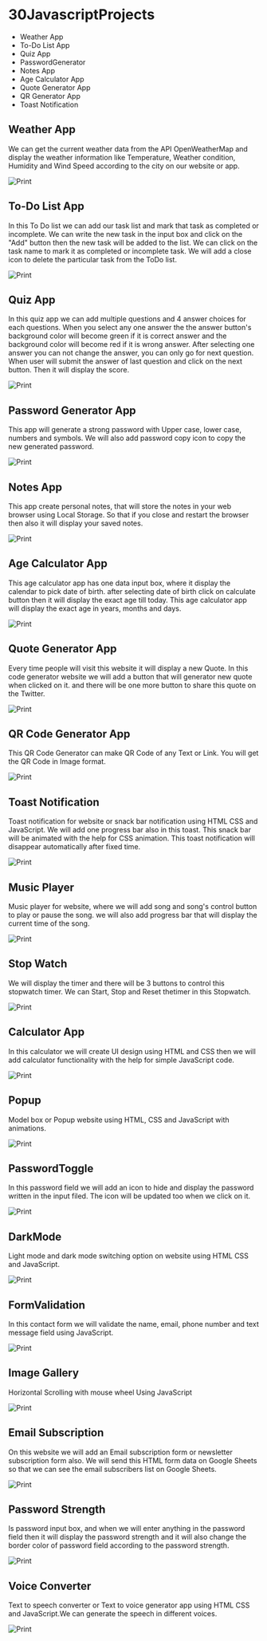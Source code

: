 # 30JavascriptProjects

- Weather App
- To-Do List App
- Quiz App
- PasswordGenerator
- Notes App
- Age Calculator App
- Quote Generator App
- QR Generator App
- Toast Notification

## Weather App

We can get the current weather data from the API OpenWeatherMap and display the weather information like Temperature, Weather condition, Humidity and Wind Speed according to the city on our website or app.

![Print](./01-WeatherApp/images/Captura.png)

## To-Do List App

In this To Do list we can add our task list and mark that task as completed or incomplete. We can write the new task in the input box and click on the "Add" button then the new task will be added to the list.
We can click on the task name to mark it as completed or incomplete task. We will add a close icon to delete the particular task from the ToDo list.

![Print](./02-ToDoList/images/Captura.png)

## Quiz App

In this quiz app we can add multiple questions and 4 answer choices for each questions. When you select any one answer the the answer button's background color will become green if it is correct answer and the background color will become red if it is wrong answer.
After selecting one answer you can not change the answer, you can only go for next question.
When user will submit the answer of last question and click on the next button. Then it will display the score.

![Print](./03-QuizApp/images/Camptura.png)

## Password Generator App

This app will generate a strong password with Upper case, lower case, numbers and symbols. We will also add password copy icon to copy the new generated password.

![Print](./04-PasswordGenerator/images/Captura.png)

## Notes App

This app create personal notes, that will store the notes in your web browser using Local Storage. So that if you close and restart the browser then also it will display your saved notes.

![Print](./05-NotesApp/images/Captura.png)

## Age Calculator App

This age calculator app has one data input box, where it display the calendar to pick date of birth. after selecting date of birth click on calculate button then it will display the exact age till today. This age calculator app will display the exact age in years, months and days.

![Print](./06-AgeCalculatorApp/images/Captura.png)

## Quote Generator App

Every time people will visit this website it will display a new Quote. In this code generator website we will add a button that will generator new quote when clicked on it. and there will be one more button to share this quote on the Twitter.

![Print](./07-QuoteGeneratorApp/images/Captura.png)

## QR Code Generator App

This QR Code Generator can make QR Code of any Text or Link. You will get the QR Code in Image format.

![Print](./08-QrGeneratorApp/images/Captura.png)

## Toast Notification

Toast notification for website or snack bar notification using HTML CSS and JavaScript. We will add one progress bar also in this toast. This snack bar will be animated with the help for CSS animation. This toast notification will disappear automatically after fixed time.

![Print](./09-ToastNotification/images/Captura.png)

## Music Player

Music player for website, where we will add song and song's control button to play or pause the song. we will also add progress bar that will display the current time of the song.

![Print](./10-MusicPlayer/images/Captura.png)

## Stop Watch

We will display the timer and there will be 3 buttons to control this stopwatch timer. We can Start, Stop and Reset thetimer in this Stopwatch.

![Print](./11-StopWatch/images/Captura.png)

## Calculator App

In this calculator we will create UI design using HTML and CSS then we will add calculator functionality with the help for simple JavaScript code.

![Print](./12-CalculatorApp/images/Captura.png)

## Popup

Model box or Popup website using HTML, CSS and JavaScript with animations.

![Print](./13-Popup/images/Captura.png)

## PasswordToggle

In this password field we will add an icon to hide and display the password written in the input filed. The icon will be updated too when we click on it.

![Print](./14-PasswordToggle/images/Captura.png)

## DarkMode

Light mode and dark mode switching option on website using HTML CSS and JavaScript.

![Print](./15-DarkMode/images/Captura.png)

## FormValidation

In this contact form we will validate the name, email, phone number and text message field using JavaScript.

![Print](./16-FormValidation/images/Captura.png)

## Image Gallery

Horizontal Scrolling with mouse wheel Using JavaScript

![Print](./17-ImageGallery/images/Captura.png)

## Email Subscription

On this website we will add an Email subscription form or newsletter subscription form also. We will send this HTML form data on Google Sheets so that we can see the email subscribers list on Google Sheets.

![Print](./18-EmailSubscription/images/Captura.png)

## Password Strength

Is password input box, and when we will enter anything in the password field then it will display the password strength and it will also change the border color of password field according to the password strength.

![Print](./19-PasswordStrength/images/Captura.png)

## Voice Converter

Text to speech converter or Text to voice generator app using HTML CSS and JavaScript.We can generate the speech in different voices.

![Print](./20-VoiceConverter/images/Captura.png)
